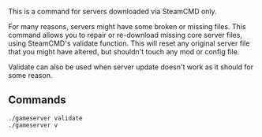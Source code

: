 This is a command for servers downloaded via SteamCMD only.

For many reasons, servers might have some broken or missing files. This command allows you to repair or re-download missing core server files, using SteamCMD's validate function. This will reset any original server file that you might have altered, but shouldn't touch any mod or config file.

Validate can also be used when server update doesn't work as it should for some reason.

## Commands

`./gameserver validate`  
`./gameserver v`